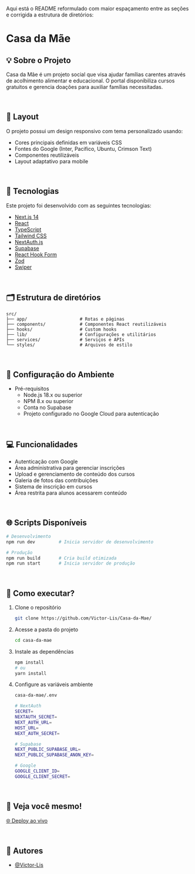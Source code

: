 Aqui está o README reformulado com maior espaçamento entre as seções e corrigida a estrutura de diretórios:

# Casa da Mãe

## 💡 Sobre o Projeto

Casa da Mãe é um projeto social que visa ajudar famílias carentes através de acolhimento alimentar e educacional. O portal disponibiliza cursos gratuitos e gerencia doações para auxiliar famílias necessitadas.

<br>

## 🎨 Layout

O projeto possui um design responsivo com tema personalizado usando:

- Cores principais definidas em variáveis CSS
- Fontes do Google (Inter, Pacifico, Ubuntu, Crimson Text)
- Componentes reutilizáveis
- Layout adaptativo para mobile

<br>

## 🚀 Tecnologias

Este projeto foi desenvolvido com as seguintes tecnologias:

- [Next.js 14](https://nextjs.org/)
- [React](https://reactjs.org)
- [TypeScript](https://www.typescriptlang.org/)
- [Tailwind CSS](https://tailwindcss.com/)
- [NextAuth.js](https://next-auth.js.org/)
- [Supabase](https://supabase.com/)
- [React Hook Form](https://react-hook-form.com/)
- [Zod](https://zod.dev/)
- [Swiper](https://swiperjs.com/)

<br>

## 🗂️ Estrutura de diretórios

```
src/
├── app/                    # Rotas e páginas
├── components/             # Componentes React reutilizáveis
├── hooks/                  # Custom hooks
├── lib/                    # Configurações e utilitários
├── services/               # Serviços e APIs
└── styles/                 # Arquivos de estilo
```

<br>

## 🔧 Configuração do Ambiente

- Pré-requisitos
  - Node.js 18.x ou superior
  - NPM 8.x ou superior
  - Conta no Supabase
  - Projeto configurado no Google Cloud para autenticação

<br>

## 💻 Funcionalidades

- Autenticação com Google
- Área administrativa para gerenciar inscrições
- Upload e gerenciamento de conteúdo dos cursos
- Galeria de fotos das contribuições
- Sistema de inscrição em cursos
- Área restrita para alunos acessarem conteúdo

<br>

## 🌐 Scripts Disponíveis

```bash
# Desenvolvimento
npm run dev         # Inicia servidor de desenvolvimento

# Produção
npm run build       # Cria build otimizada
npm run start       # Inicia servidor de produção
```

<br>

## 🚀 Como executar?

1. Clone o repositório
   ```bash
   git clone https://github.com/Victor-Lis/Casa-da-Mae/
   ```

2. Acesse a pasta do projeto
   ```bash
   cd casa-da-mae
   ```

3. Instale as dependências
   ```bash
   npm install
   # ou
   yarn install
   ```

4. Configure as variáveis ambiente
   ```bash
   casa-da-mae/.env
   ```
   ```bash
   # NextAuth
   SECRET=
   NEXTAUTH_SECRET=
   NEXT_AUTH_URL=
   HOST_URL=
   NEXT_AUTH_SECRET=

   # Supabase
   NEXT_PUBLIC_SUPABASE_URL=
   NEXT_PUBLIC_SUPABASE_ANON_KEY=

   # Google
   GOOGLE_CLIENT_ID=
   GOOGLE_CLIENT_SECRET=
   ```

<br>

## 👀 Veja você mesmo!

[🌐 Deploy ao vivo](https://casa-da-mae.vercel.app/)

<br>

## 👥 Autores

- [@Victor-Lis](https://www.linkedin.com/in/victor-lis-bronzo)
